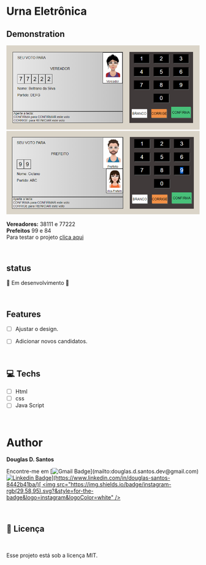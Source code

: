 # Urna Eletrônica

## Demonstration
<img src="./images/demonstration.png">
<img src="./images/demonstration02.png">

**Vereadores:**  38111 e 77222       <br>
**Prefeitos**   99 e 84 <br>
Para testar o projeto [clica aqui](https://douglassantos-code.github.io/urna-eletronica/)

<br>

## status
🚧 Em desenvolvimento 🚀


<br>

##  Features

- [ ] Ajustar o design.
- [ ] Adicionar novos candidatos.


<br> 

## 💻 Techs



* [ ] Html
* [ ] css
* [ ] Java Script

<br>

# Author

**Douglas D. Santos**

Encontre-me em [![Gmail Badge](https://img.shields.io/badge/gmail-rgb(29,58,95)?&style=for-the-badge&logo=gmail&logoColor=white)](mailto:douglas.d.santos.dev@gmail.com) [![Linkedin Badge](https://img.shields.io/badge/linkedin-rgb(29,58,95).svg?&style=for-the-badge&logo=linkedin&logoColor=white)](https://www.linkedin.com/in/douglas-santos-8442b41ba/)[ <img src="https://img.shields.io/badge/instagram-rgb(29,58,95).svg?&style=for-the-badge&logo=instagram&logoColor=white" />](https://www.instagram.com/douglas_.1993/)

<br> 

## 📕 Licença

<br>

Esse projeto está sob a licença MIT.